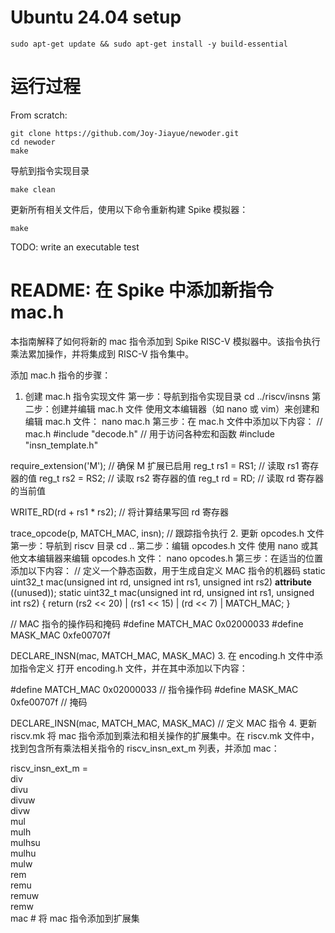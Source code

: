 # Ubuntu 24.04 setup

```shell
sudo apt-get update && sudo apt-get install -y build-essential
```

# 运行过程

From scratch:
```
git clone https://github.com/Joy-Jiayue/newoder.git
cd newoder
make
```


导航到指令实现目录

```shell
make clean
```

更新所有相关文件后，使用以下命令重新构建 Spike 模拟器：
```shell
make
```

TODO: write an executable test

# README: 在 Spike 中添加新指令 mac.h
本指南解释了如何将新的 mac 指令添加到 Spike RISC-V 模拟器中。该指令执行乘法累加操作，并将集成到 RISC-V 指令集中。

添加 mac.h 指令的步骤：
1. 创建 mac.h 指令实现文件
第一步：导航到指令实现目录
cd ../riscv/insns
第二步：创建并编辑 mac.h 文件
使用文本编辑器（如 nano 或 vim）来创建和编辑 mac.h 文件：
nano mac.h
第三步：在 mac.h 文件中添加以下内容：
// mac.h
#include "decode.h"  // 用于访问各种宏和函数
#include "insn_template.h"

require_extension('M');  // 确保 M 扩展已启用
reg_t rs1 = RS1;  // 读取 rs1 寄存器的值
reg_t rs2 = RS2;  // 读取 rs2 寄存器的值
reg_t rd = RD;    // 读取 rd 寄存器的当前值

WRITE_RD(rd + rs1 * rs2);  // 将计算结果写回 rd 寄存器

trace_opcode(p, MATCH_MAC, insn);  // 跟踪指令执行
2. 更新 opcodes.h 文件
第一步：导航到 riscv 目录
cd ..
第二步：编辑 opcodes.h 文件
使用 nano 或其他文本编辑器来编辑 opcodes.h 文件：
nano opcodes.h
第三步：在适当的位置添加以下内容：
// 定义一个静态函数，用于生成自定义 MAC 指令的机器码
static uint32_t mac(unsigned int rd, unsigned int rs1, unsigned int rs2) __attribute__ ((unused));
static uint32_t mac(unsigned int rd, unsigned int rs1, unsigned int rs2) {
    return (rs2 << 20) | (rs1 << 15) | (rd << 7) | MATCH_MAC;
}

// MAC 指令的操作码和掩码
#define MATCH_MAC    0x02000033
#define MASK_MAC     0xfe00707f

DECLARE_INSN(mac, MATCH_MAC, MASK_MAC)
3. 在 encoding.h 文件中添加指令定义
打开 encoding.h 文件，并在其中添加以下内容：

#define MATCH_MAC 0x02000033  // 指令操作码
#define MASK_MAC  0xfe00707f  // 掩码

DECLARE_INSN(mac, MATCH_MAC, MASK_MAC)  // 定义 MAC 指令
4. 更新 riscv.mk
将 mac 指令添加到乘法和相关操作的扩展集中。在 riscv.mk 文件中，找到包含所有乘法相关指令的 riscv_insn_ext_m 列表，并添加 mac：

riscv_insn_ext_m = \
  div \
  divu \
  divuw \
  divw \
  mul \
  mulh \
  mulhsu \
  mulhu \
  mulw \
  rem \
  remu \
  remuw \
  remw \
  mac  # 将 mac 指令添加到扩展集

